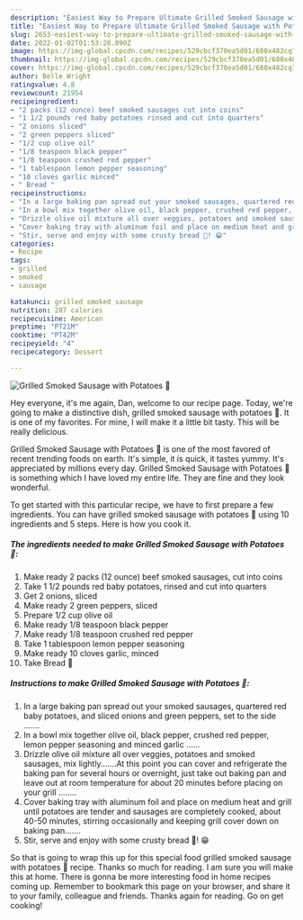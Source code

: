 ```yaml
---
description: "Easiest Way to Prepare Ultimate Grilled Smoked Sausage with Potatoes 🥔"
title: "Easiest Way to Prepare Ultimate Grilled Smoked Sausage with Potatoes 🥔"
slug: 2653-easiest-way-to-prepare-ultimate-grilled-smoked-sausage-with-potatoes
date: 2022-01-02T01:53:28.890Z
image: https://img-global.cpcdn.com/recipes/529cbcf370ea5d01/680x482cq70/grilled-smoked-sausage-with-potatoes-recipe-main-photo.jpg
thumbnail: https://img-global.cpcdn.com/recipes/529cbcf370ea5d01/680x482cq70/grilled-smoked-sausage-with-potatoes-recipe-main-photo.jpg
cover: https://img-global.cpcdn.com/recipes/529cbcf370ea5d01/680x482cq70/grilled-smoked-sausage-with-potatoes-recipe-main-photo.jpg
author: Belle Wright
ratingvalue: 4.8
reviewcount: 21954
recipeingredient:
- "2 packs (12 ounce) beef smoked sausages cut into coins"
- "1 1/2 pounds red baby potatoes rinsed and cut into quarters"
- "2 onions sliced"
- "2 green peppers sliced"
- "1/2 cup olive oil"
- "1/8 teaspoon black pepper"
- "1/8 teaspoon crushed red pepper"
- "1 tablespoon lemon pepper seasoning"
- "10 cloves garlic minced"
- " Bread "
recipeinstructions:
- "In a large baking pan spread out your smoked sausages, quartered red baby potatoes, and sliced onions and green peppers, set to the side ……."
- "In a bowl mix together olive oil, black pepper, crushed red pepper, lemon pepper seasoning and minced garlic ……"
- "Drizzle olive oil mixture all over veggies, potatoes and smoked sausages, mix lightly…….At this point you can cover and refrigerate the baking pan for several hours or overnight, just take out baking pan and leave out at room temperature for about 20 minutes before placing on your grill …….."
- "Cover baking tray with aluminum foil and place on medium heat and grill until potatoes are tender and sausages are completely cooked, about 40-50 minutes, stirring occasionally and keeping grill cover down on baking pan……."
- "Stir, serve and enjoy with some crusty bread 🥖! 😁"
categories:
- Recipe
tags:
- grilled
- smoked
- sausage

katakunci: grilled smoked sausage 
nutrition: 287 calories
recipecuisine: American
preptime: "PT21M"
cooktime: "PT42M"
recipeyield: "4"
recipecategory: Dessert

---
```



![Grilled Smoked Sausage with Potatoes 🥔](https://img-global.cpcdn.com/recipes/529cbcf370ea5d01/680x482cq70/grilled-smoked-sausage-with-potatoes-recipe-main-photo.jpg)

Hey everyone, it's me again, Dan, welcome to our recipe page. Today, we're going to make a distinctive dish, grilled smoked sausage with potatoes 🥔. It is one of my favorites. For mine, I will make it a little bit tasty. This will be really delicious.

Grilled Smoked Sausage with Potatoes 🥔 is one of the most favored of recent trending foods on earth. It's simple, it is quick, it tastes yummy. It's appreciated by millions every day. Grilled Smoked Sausage with Potatoes 🥔 is something which I have loved my entire life. They are fine and they look wonderful.




To get started with this particular recipe, we have to first prepare a few ingredients. You can have grilled smoked sausage with potatoes 🥔 using 10 ingredients and 5 steps. Here is how you cook it.

<!--inarticleads1-->

##### The ingredients needed to make Grilled Smoked Sausage with Potatoes 🥔:

1. Make ready 2 packs (12 ounce) beef smoked sausages, cut into coins
1. Take 1 1/2 pounds red baby potatoes, rinsed and cut into quarters
1. Get 2 onions, sliced
1. Make ready 2 green peppers, sliced
1. Prepare 1/2 cup olive oil
1. Make ready 1/8 teaspoon black pepper
1. Make ready 1/8 teaspoon crushed red pepper
1. Take 1 tablespoon lemon pepper seasoning
1. Make ready 10 cloves garlic, minced
1. Take  Bread 🥖




<!--inarticleads2-->

##### Instructions to make Grilled Smoked Sausage with Potatoes 🥔:

1. In a large baking pan spread out your smoked sausages, quartered red baby potatoes, and sliced onions and green peppers, set to the side …….
1. In a bowl mix together olive oil, black pepper, crushed red pepper, lemon pepper seasoning and minced garlic ……
1. Drizzle olive oil mixture all over veggies, potatoes and smoked sausages, mix lightly…….At this point you can cover and refrigerate the baking pan for several hours or overnight, just take out baking pan and leave out at room temperature for about 20 minutes before placing on your grill ……..
1. Cover baking tray with aluminum foil and place on medium heat and grill until potatoes are tender and sausages are completely cooked, about 40-50 minutes, stirring occasionally and keeping grill cover down on baking pan…….
1. Stir, serve and enjoy with some crusty bread 🥖! 😁




So that is going to wrap this up for this special food grilled smoked sausage with potatoes 🥔 recipe. Thanks so much for reading. I am sure you will make this at home. There is gonna be more interesting food in home recipes coming up. Remember to bookmark this page on your browser, and share it to your family, colleague and friends. Thanks again for reading. Go on get cooking!
